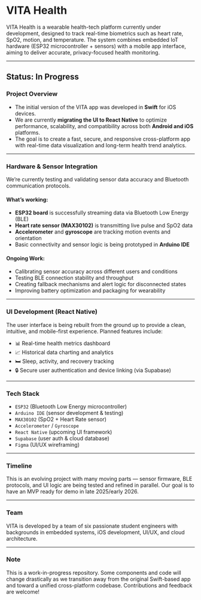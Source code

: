 # VITA Health

VITA Health is a wearable health-tech platform currently under development, designed to track real-time biometrics such as heart rate, SpO2, motion, and temperature. The system combines embedded IoT hardware (ESP32 microcontroller + sensors) with a mobile app interface, aiming to deliver accurate, privacy-focused health monitoring.

---

## Status: In Progress

### Project Overview

- The initial version of the VITA app was developed in **Swift** for iOS devices.
- We are currently **migrating the UI to React Native** to optimize performance, scalability, and compatibility across both **Android and iOS** platforms.
- The goal is to create a fast, secure, and responsive cross-platform app with real-time data visualization and long-term health trend analytics.

---

### Hardware & Sensor Integration

We’re currently testing and validating sensor data accuracy and Bluetooth communication protocols.

#### What’s working:
- **ESP32 board** is successfully streaming data via Bluetooth Low Energy (BLE)
- **Heart rate sensor (MAX30102)** is transmitting live pulse and SpO2 data
- **Accelerometer** and **gyroscope** are tracking motion events and orientation
- Basic connectivity and sensor logic is being prototyped in **Arduino IDE**

#### Ongoing Work:
- Calibrating sensor accuracy across different users and conditions
- Testing BLE connection stability and throughput
- Creating fallback mechanisms and alert logic for disconnected states
- Improving battery optimization and packaging for wearability

---

### UI Development (React Native)

The user interface is being rebuilt from the ground up to provide a clean, intuitive, and mobile-first experience. Planned features include:

- 📊 Real-time health metrics dashboard
- 📈 Historical data charting and analytics
- 🛏️ Sleep, activity, and recovery tracking
- 🔒 Secure user authentication and device linking (via Supabase)

---

### Tech Stack

- `ESP32` (Bluetooth Low Energy microcontroller)
- `Arduino IDE` (sensor development & testing)
- `MAX30102` (SpO2 + Heart Rate sensor)
- `Accelerometer` / `Gyroscope`
- `React Native` (upcoming UI framework)
- `Supabase` (user auth & cloud database)
- `Figma` (UI/UX wireframing)

---

### Timeline

This is an evolving project with many moving parts — sensor firmware, BLE protocols, and UI logic are being tested and refined in parallel. Our goal is to have an MVP ready for demo in late 2025/early 2026.

---

### Team

VITA is developed by a team of six passionate student engineers with backgrounds in embedded systems, iOS development, UI/UX, and cloud architecture.

---

### Note

This is a work-in-progress repository. Some components and code will change drastically as we transition away from the original Swift-based app and toward a unified cross-platform codebase. Contributions and feedback are welcome!
